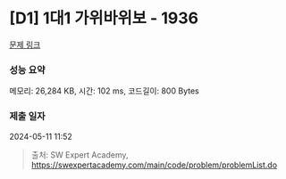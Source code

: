 # [D1] 1대1 가위바위보 - 1936 

[문제 링크](https://swexpertacademy.com/main/code/problem/problemDetail.do?contestProbId=AV5PjKXKALcDFAUq) 

### 성능 요약

메모리: 26,284 KB, 시간: 102 ms, 코드길이: 800 Bytes

### 제출 일자

2024-05-11 11:52



> 출처: SW Expert Academy, https://swexpertacademy.com/main/code/problem/problemList.do